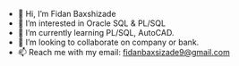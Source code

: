 - 👋 Hi, I’m Fidan Baxshizade
- 👀 I’m interested in Oracle SQL & PL/SQL
- 🌱 I’m currently learning PL/SQL, AutoCAD.
- 💞️ I’m looking to collaborate on company or bank.
- 📫 Reach me with my email: fidanbaxsizade9@gmail.com

<!---
I am currently learning Oracle SQL & PL/SQL on Matrix Training Center. The training already has been going on for 3 months.
--->
